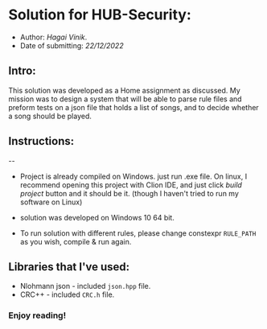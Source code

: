 # Solution for HUB-Security:
* Author: *Hagai Vinik*.
* Date of submitting: *22/12/2022* 

## Intro:
This solution was developed as a Home assignment as discussed.
My mission was to design a system that will be able to 
parse rule files and preform tests on a json file that holds a list of songs, 
and to decide whether a song should be played.


## Instructions:
--
* Project is already compiled on Windows. just run .exe file.
On linux, I recommend opening this project with Clion IDE, 
and just click *build project* button and it should be it.
(though I haven't tried to run my software on Linux)

* solution was developed on Windows 10 64 bit.

* To run solution with different rules, please change constexpr `RULE_PATH` as you wish, compile & run again.

## Libraries that I've used:

* Nlohmann json - included `json.hpp` file.
* CRC++ - included `CRC.h` file.


### Enjoy reading!